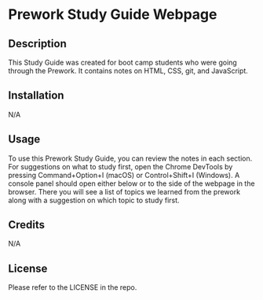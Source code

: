 # Prework Study Guide Webpage
## Description
This Study Guide was created for boot camp students who were going through the Prework. It contains notes on HTML, CSS, git, and JavaScript.
## Installation
N/A
## Usage
To use this Prework Study Guide, you can review the notes in each section. For suggestions on what to study first, open the Chrome DevTools by pressing Command+Option+I (macOS) or Control+Shift+I (Windows). A console panel should open either below or to the side of the webpage in the browser. There you will see a list of topics we learned from the prework along with a suggestion on which topic to study first.

## Credits

N/A

## License

Please refer to the LICENSE in the repo.

